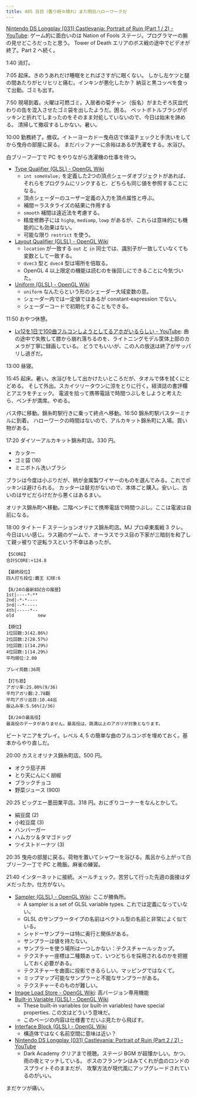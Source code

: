 ```yaml
---
title: 485 日目（曇り時々晴れ）また明日ハローワークだ
---
```


[Nintendo DS Longplay [031] Castlevania: Portrait of Ruin (Part 1 / 2) - YouTube](https://www.youtube.com/watch?v=J4p4J7pPEmQ):
ゲーム的に面白いのは Nation of Fools ステージ。プログラマーの腕の見せどころだったと思う。
Tower of Death エリアのボス戦の途中でビデオが終了。Part 2 へ続く。

1:40 消灯。

7:05 起床。きのうあれだけ睡眠をとればさすがに眠くない。
しかし左ケツと腿の間あたりがヒリヒリと痛む。インキンが悪化したか？
納豆と黒コッペを食って出勤。ゴミも出す。

7:50 現場到着。火曜は可燃ゴミ。入居者の菊チャン（仮名）がまたぞろ灰皿代わりの缶を混入させたゴミ袋を出したようだ。困る。
ペットボトルブラシがポッキンと折れてしまったのをそのまま対処していないので、今日は始末を諦める。
清掃して撤収するしかない。暑い。

10:00 勤務終了。撤収。イトーヨーカドー曳舟店で体温チェックと手洗いをしてから曳舟の部屋に戻る。
まだバッファーに余裕はあるが洗濯をする。水浴び。

白ブリーフ一丁で PC をやりながら洗濯機の仕事を待つ。

* [Type Qualifier (GLSL) - OpenGL Wiki](https://www.khronos.org/opengl/wiki/Type_Qualifier_(GLSL))
  * `int someValue;` を定義した2つの頂点シェーダオブジェクトがあれば、
    それらをプログラムにリンクすると、どちらも同じ値を参照することになる。
  * 頂点シェーダーのユーザー定義の入力を頂点属性と呼ぶ。
  * 補間＝ラスタライズの結果に作用する
  * `smooth` 補間は遠近法を考慮する。
  * 精度修飾子には `highp`, `mediump`, `lowp` があるが、これらは意味的にも機能的にも効果はない。
  * 可能な限り `restrict` を使う。
* [Layout Qualifier (GLSL) - OpenGL Wiki](https://www.khronos.org/opengl/wiki/Layout_Qualifier_(GLSL))
  * `location` が一致する `out` と `in` 同士では、識別子が一致していなくても変数として一致する。
  * `dvec3` 型と `dvec4` 型は場所を倍取る。
  * OpenGL 4 以上限定の機能は読むのを後回しにできることに今気づいた。
* [Uniform (GLSL) - OpenGL Wiki](https://www.khronos.org/opengl/wiki/Uniform_(GLSL))
  * `uniform` なんたらという形のシェーダー大域変数の意。
  * シェーダー内では一定値ではあるが constant-expression でない。
  * シェーダーコードで初期化することもできる。

11:50 おやつ休憩。

* [Lv12を1日で100曲フルコンしようとしてるアホがいるらしい - YouTube](https://www.youtube.com/watch?v=LHtIDtnLGUI):
  曲の途中で失敗して膝から崩れ落ちるのを、ライトニングモデル筐体上部のカメラが丁寧に録画している。
  どうでもいいが、この人の放送は終了がサッパリし過ぎだ。

13:00 昼寝。

15:45 起床。暑い。水浴びをして出かけたいところだが、タオルで体を拭くにとどめる。
そして外出。スカイツリータウンに涼をとりに行く。経済誌の書評欄とアエラをチェック。
電波を拾って携帯電話で時間つぶしをしようと考えたら、ベンチが満席。やめる。

バス停に移動。錦糸町駅行きに乗って終点へ移動。16:50 錦糸町駅バスターミナルに到着。
ハローワークの時間はないので、アルカキット錦糸町に入場。買い物がある。

17:20 ダイソーアルカキット錦糸町店。330 円。

* カッター
* ゴミ袋 (16)
* ミニボトル洗いブラシ

ブラシは今度は小ぶりだが、柄が金属製ワイヤーのものを選んでみる。これでポッキンは避けられる。
カッターは替刃がないので、本体ごと購入。安いし、古いのはサビだらけだから悪くはあるまい。

オリナス錦糸町へ移動。二階ベンチにて携帯電話で時間つぶし。ここは電波は自前になる。

18:00 タイトー F ステーションオリナス錦糸町店。MJ プロ卓東風戦 3 クレ。
今日はいい感じ。ラス親のゲームで、オーラスでラス目の下家が三暗刻を和了して親ッ被りで逆転ラスという不幸はあったが。

```text
【SCORE】
合計SCORE:+124.8

【最終段位】
四人打ち段位:覇王 幻球:6

【8/24の最新8試合の履歴】
1st|----*-**
2nd|-*-*----
3rd|--*-----
4th|-----*--
old         new

【順位】
1位回数:3(42.86%)
2位回数:2(28.57%)
3位回数:1(14.29%)
4位回数:1(14.29%)
平均順位:2.00

プレイ局数:36局

【打ち筋】
アガリ率:25.00%(9/36)
平均アガリ翻:2.78翻
平均アガリ巡目:10.44巡
振込み率:5.56%(2/36)

【8/24の最高役】
最高役のデータがありません。最高役は、跳満以上のアガリが対象となります。
```

ビートマニアをプレイ。レベル 4, 5 の簡単な曲のフルコンボを埋めておく。基本からやり直しだ。

20:00 カスミオリナス錦糸町店。500 円。

* オクラ茄子丼
* とり天にんにく胡椒
* ブラックチョコ
* 野菜ジュース (900)

20:25 ビッグエー墨田業平店。318 円。おにぎりコーナーをなんとかして。

* 絹豆腐 (2)
* 小粒豆腐 (3)
* ハンバーガー
* ハムカツ＆タマゴドッグ
* ツイストドーナツ (3)

20:35 曳舟の部屋に戻る。荷物を置いてシャワーを浴びる。風呂から上がって白ブリーフ一丁で
PC と晩飯。麻雀の練習。

21:40 インターネットに接続。メールチェック。苦労して行った先週の面接はダメだったか。仕方がない。

* [Sampler (GLSL) - OpenGL Wiki](https://www.khronos.org/opengl/wiki/Sampler_(GLSL)): ここが勝負所。
  * A sampler is a set of GLSL variable types. これでは定義になっていない。
  * GLSL のサンプラータイプの名前はベクトル型の名前と非常によく似ている。
  * シャドーサンプラーは特に奥行と関係がある。
  * サンプラーは値を持たない。
  * サンプラーを使う場所は一つしかない：テクスチャールッカップ。
  * テクスチャー座標は二種類あって、いつどちらを採用されるのかを把握しておく必要がある。
  * テクスチャーを曲面に投影できるらしい。マッピングではなくて。
  * ミップマップ可能なサンプラーと不能なサンプラーがある。
  * テクスチャーそのものが難しい。
* [Image Load Store - OpenGL Wiki](https://www.khronos.org/opengl/wiki/Image_Load_Store): 高バージョン専用機能
* [Built-in Variable (GLSL) - OpenGL Wiki](https://www.khronos.org/opengl/wiki/Built-in_Variable_(GLSL))
  * These built-in variables (or built-in variables) have special properties. この文はどういう意味だ。
  * このページの内容は仕様書でだいぶ見たから飛ばす。
* [Interface Block (GLSL) - OpenGL Wiki](https://www.khronos.org/opengl/wiki/Interface_Block_(GLSL))
  * 構造体ではなく名前空間に意味は近い？
* [Nintendo DS Longplay [031] Castlevania: Portrait of Ruin (Part 2 / 2) - YouTube](https://www.youtube.com/watch?v=BDrJjmQCxUM)
  * Dark Academy クリアまで視聴。ステージ BGM が超懐かしい。かつ、雨の夜とマッチしている。
    ボスのフランケンはみてくれが血のロンドのスプライトそのままだが、
    攻撃方法が現代風にアップグレードされているのがいい。

まだケツが痛い。
